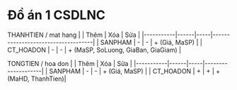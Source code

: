 # Đồ án 1 CSDLNC

THANHTIEN / mat hang
|           | Thêm | Xóa | Sửa                                |
|-----------|------|-----|------------------------------------|
| SANPHAM   |  -   | -   | + (Giá, MaSP)                      |
| CT_HOADON |  -   | -   | + (MaSP, SoLuong, GiaBan, GiaGiam) |


TONGTIEN / hoa don
|           | Thêm | Xóa | Sửa                |
|-----------|------|-----|--------------------|
| SANPHAM   |  -   | -   | + (Giá, MaSP)      |
| CT_HOADON |  +   | +   | + (MaHD, ThanhTien)|

